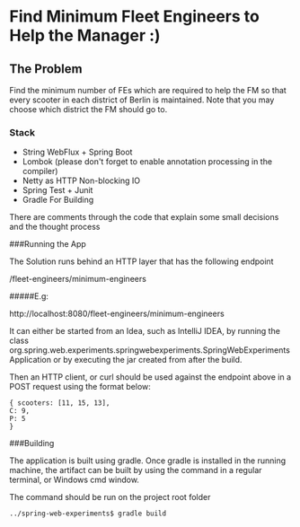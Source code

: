 # Find Minimum Fleet Engineers to Help the Manager :)

## The Problem

Find the minimum number of FEs which are required to help the FM so that every scooter in each district of Berlin is maintained. Note that you may choose which district the FM should go to.


### Stack

 - String WebFlux + Spring Boot
 - Lombok (please don't forget to enable annotation processing in the compiler)
 - Netty as HTTP Non-blocking IO
 - Spring Test + Junit
 - Gradle For Building
 
There are comments through the code that explain some small decisions and the thought process


###Running the App

The Solution runs behind an HTTP layer that has the following endpoint 


/fleet-engineers/minimum-engineers

#####E.g:

http://localhost:8080/fleet-engineers/minimum-engineers

It can either be started from an Idea, such as IntelliJ IDEA, by running the class org.spring.web.experiments.springwebexperiments.SpringWebExperimentsApplication
or by executing the jar created from after the build.


Then an HTTP client, or curl should be used against the endpoint above in a POST request
using the format below:

```
{ scooters: [11, 15, 13],
C: 9,
P: 5
}
```


###Building 

The application is built using gradle. Once gradle is installed in the running machine, the artifact can be built
by using the command in a regular terminal, or Windows cmd window.

The command should be run on the project root folder

```
../spring-web-experiments$ gradle build 
```
